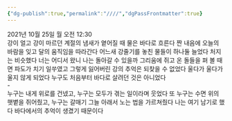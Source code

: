 ```yaml
---
{"dg-publish":true,"permalink":"////","dgPassFrontmatter":true}
---
```



2021년 10월 25일 월 오전 12:30
<br/>
강이 얼고 강이 마르던 계절의 냄새가 옅어질 때 물은 바다로 흐른다 짠 내음에 오늘의 바람을 잊고 달의 움직임을 따라간다 어느새 강줄기를 놓친 물들이 하나둘 늘었다 처지는 비슷했다 너는 어디서 왔니 나는 돌아갈 수 있을까 그리움에 쥐고 온 돌들을 펴 볼 때면 파도가 치기 일쑤였고 그렇게 잃어버린 강의 추억은 되찾을 수 없었다 울다가 울다가 울지 않게 되었다 누구도 처음부터 바다로 살려던 것은 아니었다<br/>
-<br/>
누구는 내게 위로를 건넸고, 누구는 모두가 겪는 일이라며 웃었다 또 누구는 수면 위의 햇볕을 쥐어줬고, 누구는 갈매기 그늘 아래서 노는 법을 가르쳐줬다 나는 여기 남기로 했다 바다에서의 추억이 생겼기 때문이다<br/>